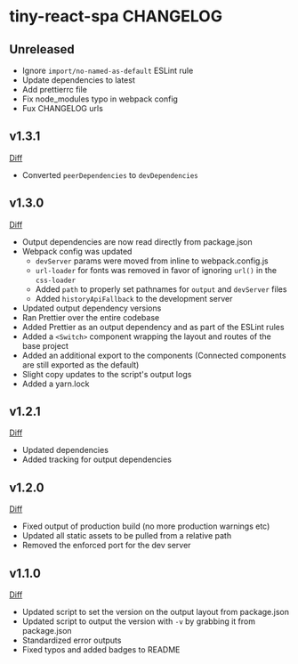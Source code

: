 # tiny-react-spa CHANGELOG

## Unreleased

* Ignore `import/no-named-as-default` ESLint rule
* Update dependencies to latest
* Add prettierrc file
* Fix node_modules typo in webpack config
* Fux CHANGELOG urls

## v1.3.1

[Diff](https://github.com/mmellado/tiny-react-spa/compare/v1.3.0...v1.3.1)

* Converted `peerDependencies` to `devDependencies`

## v1.3.0

[Diff](https://github.com/mmellado/tiny-react-spa/compare/v1.2.1...v1.3.0)

* Output dependencies are now read directly from package.json
* Webpack config was updated
  * `devServer` params were moved from inline to webpack.config.js
  * `url-loader` for fonts was removed in favor of ignoring `url()` in the
    `css-loader`
  * Added `path` to properly set pathnames for `output` and `devServer` files
  * Added `historyApiFallback` to the development server
* Updated output dependency versions
* Ran Prettier over the entire codebase
* Added Prettier as an output dependency and as part of the ESLint rules
* Added a `<Switch>` component wrapping the layout and routes of the base
  project
* Added an additional export to the components (Connected components are still
  exported as the default)
* Slight copy updates to the script's output logs
* Added a yarn.lock

## v1.2.1

[Diff](https://github.com/mmellado/tiny-react-spa/compare/v1.2.0...v1.2.1)

* Updated dependencies
* Added tracking for output dependencies

## v1.2.0

[Diff](https://github.com/mmellado/tiny-react-spa/compare/v1.1.0...v1.2.0)

* Fixed output of production build (no more production warnings etc)
* Updated all static assets to be pulled from a relative path
* Removed the enforced port for the dev server

## v1.1.0

[Diff](https://github.com/mmellado/tiny-react-spa/compare/v1.0.0...v1.1.0)

* Updated script to set the version on the output layout from package.json
* Updated script to output the version with `-v` by grabbing it from
  package.json
* Standardized error outputs
* Fixed typos and added badges to README
